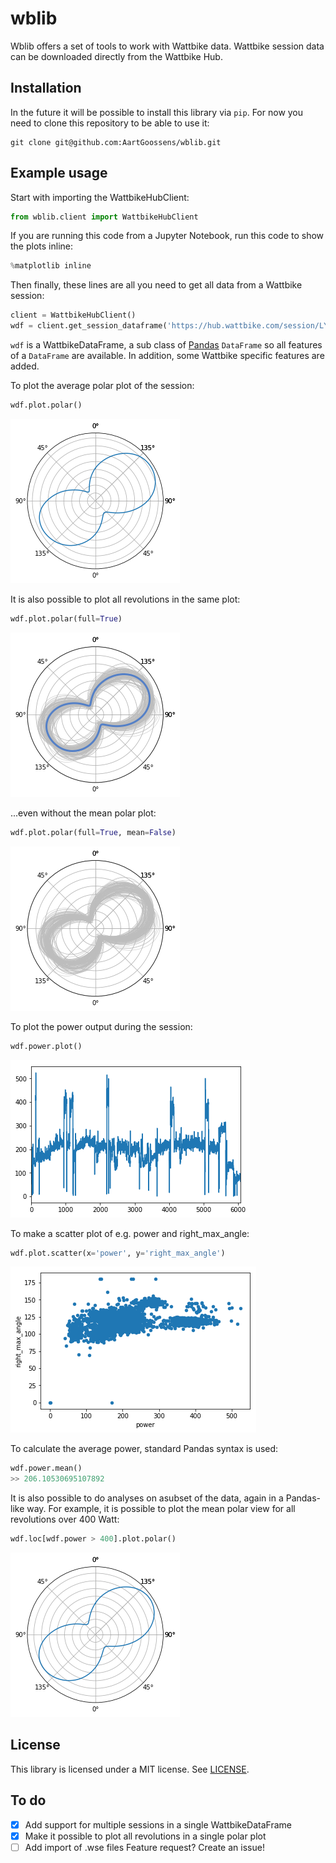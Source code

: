 # wblib

Wblib offers a set of tools to work with Wattbike data. Wattbike session data can be downloaded directly from the Wattbike Hub.

## Installation
In the future it will be possible to install this library via `pip`. For now you need to clone this repository to be able to use it:
```
git clone git@github.com:AartGoossens/wblib.git
```

## Example usage
Start with importing the WattbikeHubClient:
```python
from wblib.client import WattbikeHubClient
```

If you are running this code from a Jupyter Notebook, run this code to show the plots inline:
```python
%matplotlib inline
```

Then finally, these lines are all you need to get all data from a Wattbike session:
```python
client = WattbikeHubClient()
wdf = client.get_session_dataframe('https://hub.wattbike.com/session/LYPWXEjF9B')
```

`wdf` is a WattbikeDataFrame, a sub class of [Pandas](http://pandas.pydata.org/) `DataFrame` so all features of a `DataFrame` are available. In addition, some Wattbike specific features are added.

To plot the average polar plot of the session:
```python
wdf.plot.polar()
```
![Image of polar plot](docs/resources/polar_plot.png)

It is also possible to plot all revolutions in the same plot:
```python
wdf.plot.polar(full=True)
```
![Image of polar plot full](docs/resources/polar_plot_full.png)

...even without the mean polar plot:
```python
wdf.plot.polar(full=True, mean=False)
```
![Image of polar plot full without mean](docs/resources/polar_plot_full_without_mean.png)

To plot the power output during the session:
```python
wdf.power.plot()
```
![Image of power plot](docs/resources/power_plot.png)

To make a scatter plot of e.g. power and right_max_angle:
```python
wdf.plot.scatter(x='power', y='right_max_angle')
```
![Image of scatter polot](docs/resources/scatter_plot.png)

To calculate the average power, standard Pandas syntax is used:
```python
wdf.power.mean()
>> 206.10530695107892
```

It is also possible to do analyses on asubset of the data, again in a Pandas-like way. For example, it is possible to plot the mean polar view for all revolutions over 400 Watt:
```python
wdf.loc[wdf.power > 400].plot.polar()
```
![Image of polar plot over 400 Watt](docs/resources/polar_plot_gt_400.png)

## License
This library is licensed under a MIT license. See [LICENSE](LICENSE).

## To do
- [x] Add support for multiple sessions in a single WattbikeDataFrame
- [x] Make it possible to plot all revolutions in a single polar plot
- [ ] Add import of .wse files
Feature request? Create an issue!
